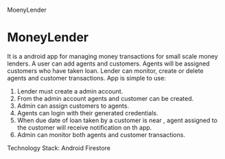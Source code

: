 MoenyLender
# MoneyLender

It is a android app for managing money transactions for small scale money lenders.
A user can add agents and customers. Agents will be assigned customers who have taken loan.
Lender can monitor, create or delete agents and customer transactions.
App is simple to use:
1. Lender must create a admin account.
2. From the admin account agents and customer can be created.
3. Admin can assign customers to agents.
4. Agents can login with their generated credentials.
5. When due date of loan taken by a customer is near , agent assigned to the customer will receive notification on th app.
6. Admin can monitor both agents and customer transactions.

Technology Stack:
Android
Firestore

